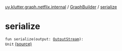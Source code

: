 [uy.klutter.graph.netflix.internal](../index.md) / [GraphBuilder](index.md) / [serialize](.)


# serialize
<code>fun serialize(output: [OutputStream](http://docs.oracle.com/javase/6/docs/api/java/io/OutputStream.html)): Unit</code> [(source)](https://github.com/kohesive/klutter/blob/master/netflix-graph-jdk6/src/main/kotlin/uy/klutter/graph/netflix/internal/Building.kt#L146)<br/>


